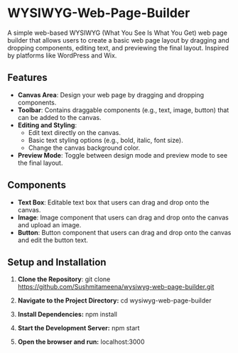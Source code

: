 # WYSIWYG-Web-Page-Builder

A simple web-based WYSIWYG (What You See Is What You Get) web page builder that allows users to create a basic web page layout by dragging and dropping components, editing text, and previewing the final layout. Inspired by platforms like WordPress and Wix.

## Features

- **Canvas Area**: Design your web page by dragging and dropping components.
- **Toolbar**: Contains draggable components (e.g., text, image, button) that can be added to the canvas.
- **Editing and Styling**:
  - Edit text directly on the canvas.
  - Basic text styling options (e.g., bold, italic, font size).
  - Change the canvas background color.
- **Preview Mode**: Toggle between design mode and preview mode to see the final layout.

## Components

- **Text Box**: Editable text box that users can drag and drop onto the canvas.
- **Image**: Image component that users can drag and drop onto the canvas and upload an image.
- **Button**: Button component that users can drag and drop onto the canvas and edit the button text.

## Setup and Installation

1. **Clone the Repository**:
   git clone https://github.com/Sushmitameena/wysiwyg-web-page-builder.git

2. **Navigate to the Project Directory:**
   cd wysiwyg-web-page-builder

3. **Install Dependencies:**
   npm install

4. **Start the Development Server:**
   npm start

5. **Open the browser and run:**
   localhost:3000
